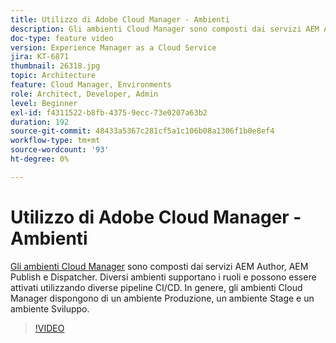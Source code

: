 ```yaml
---
title: Utilizzo di Adobe Cloud Manager - Ambienti
description: Gli ambienti Cloud Manager sono composti dai servizi AEM Author, AEM Publish e Dispatcher. Diversi ambienti supportano i ruoli e possono essere attivati utilizzando diverse pipeline CI/CD. In genere, gli ambienti Cloud Manager dispongono di un ambiente Produzione, un ambiente Stage e un ambiente Sviluppo.
doc-type: feature video
version: Experience Manager as a Cloud Service
jira: KT-6871
thumbnail: 26318.jpg
topic: Architecture
feature: Cloud Manager, Environments
role: Architect, Developer, Admin
level: Beginner
exl-id: f4311522-b8fb-4375-9ecc-73e0207a63b2
duration: 192
source-git-commit: 48433a5367c281cf5a1c106b08a1306f1b0e8ef4
workflow-type: tm+mt
source-wordcount: '93'
ht-degree: 0%

---
```


# Utilizzo di Adobe Cloud Manager - Ambienti

[Gli ambienti Cloud Manager](https://experienceleague.adobe.com/docs/experience-manager-cloud-manager/using/how-to-use/manage-your-environment.html) sono composti dai servizi AEM Author, AEM Publish e Dispatcher. Diversi ambienti supportano i ruoli e possono essere attivati utilizzando diverse pipeline CI/CD. In genere, gli ambienti Cloud Manager dispongono di un ambiente Produzione, un ambiente Stage e un ambiente Sviluppo.

>[!VIDEO](https://video.tv.adobe.com/v/26318?quality=12&learn=on)
